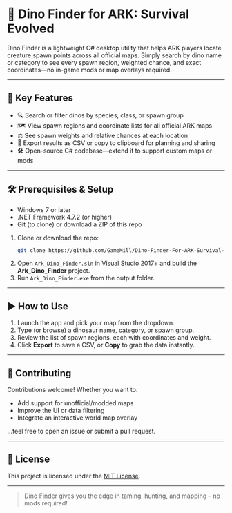 # 🦖 Dino Finder for ARK: Survival Evolved

Dino Finder is a lightweight C# desktop utility that helps ARK players locate creature spawn points across all official maps. Simply search by dino name or category to see every spawn region, weighted chance, and exact coordinates—no in-game mods or map overlays required.

---

## 🚀 Key Features

- 🔍 Search or filter dinos by species, class, or spawn group  
- 🗺️ View spawn regions and coordinate lists for all official ARK maps  
- ⚖️ See spawn weights and relative chances at each location  
- 📑 Export results as CSV or copy to clipboard for planning and sharing  
- 🛠️ Open-source C# codebase—extend it to support custom maps or mods  

---

## 🛠️ Prerequisites & Setup

- Windows 7 or later  
- .NET Framework 4.7.2 (or higher)  
- Git (to clone) or download a ZIP of this repo  

1. Clone or download the repo:  
   ```bash
   git clone https://github.com/GameMill/Dino-Finder-For-ARK-Survival-Evolved.git
   ```  
2. Open `Ark_Dino_Finder.sln` in Visual Studio 2017+ and build the **Ark_Dino_Finder** project.  
3. Run `Ark_Dino_Finder.exe` from the output folder.  

---

## ▶️ How to Use

1. Launch the app and pick your map from the dropdown.  
2. Type (or browse) a dinosaur name, category, or spawn group.  
3. Review the list of spawn regions, each with coordinates and weight.  
4. Click **Export** to save a CSV, or **Copy** to grab the data instantly.  

---

## 🤝 Contributing

Contributions welcome! Whether you want to:

- Add support for unofficial/modded maps  
- Improve the UI or data filtering  
- Integrate an interactive world map overlay  

…feel free to open an issue or submit a pull request.

---

## 📄 License

This project is licensed under the [MIT License](LICENSE).  

---

> Dino Finder gives you the edge in taming, hunting, and mapping – no mods required!  
```
